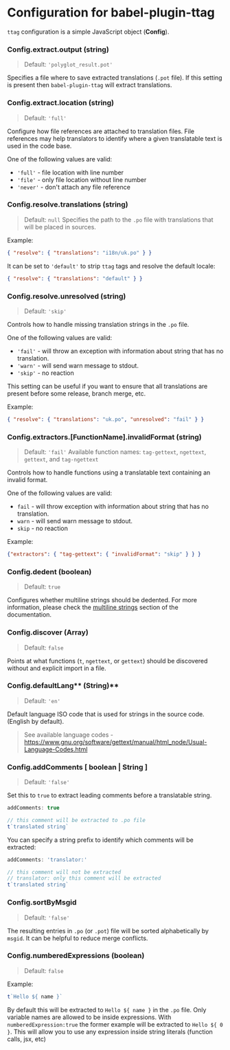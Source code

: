 # Configuration for babel-plugin-ttag

`ttag` configuration is a simple JavaScript object (**Config**).

### Config.extract.output (string)
> Default: `'polyglot_result.pot'`

Specifies a file where to save extracted translations (`.pot` file). If this setting is present then `babel-plugin-ttag`
will extract translations.

### Config.extract.location (string)
> Default: `'full'`

Configure how file references are attached to translation files. File references may help translators to identify where
a given translatable text is used in the code base.

One of the following values are valid:

* `'full'` - file location with line number
* `'file'` - only file location without line number
* `'never'` - don't attach any file reference

### Config.resolve.translations (string)
> Default: `null`
Specifies the path to the `.po` file with translations that will be placed in sources.

Example:
```json
{ "resolve": { "translations": "i18n/uk.po" } }
``` 

It can be set to `'default'` to strip `ttag` tags and resolve the default locale:

```json
{ "resolve": { "translations": "default" } }
```

### Config.resolve.unresolved (string)
> Default: `'skip'`

Controls how to handle missing translation strings in the `.po` file.

One of the following values are valid:

* `'fail'` - will throw an exception with information about string that has no translation.
* `'warn'` - will send warn message to stdout.
* `'skip'` - no reaction

This setting can be useful if you want to ensure that all translations are present before some release, branch merge, 
etc.

Example: 
```json
{ "resolve": { "translations": "uk.po", "unresolved": "fail" } }
```

### Config.extractors.[FunctionName].invalidFormat (string)
> Default: `'fail'`
> Available function names: `tag-gettext`, `ngettext`, `gettext`, and `tag-ngettext`

Controls how to handle functions using a translatable text containing an invalid format.

One of the following values are valid:

* `fail` - will throw exception with information about string that has no translation.
* `warn` - will send warn message to stdout.
* `skip` - no reaction

Example:
```json
{"extractors": { "tag-gettext": { "invalidFormat": "skip" } } }
```

### Config.dedent (boolean)
> Default: `true`

Configures whether multiline strings should be dedented. For more information, please check the 
[multiline strings](multiline-strings.md) section of the documentation.

### Config.discover (Array<String>)
> Default: `false`

Points at what functions (`t`, `ngettext`, or `gettext`) should be discovered without and explicit import in a file.

### Config.defaultLang** (String)**
> Default: `'en'`

Default language ISO code that is used for strings in the source code. (English by default).

> See available language codes - https://www.gnu.org/software/gettext/manual/html_node/Usual-Language-Codes.html

### Config.addComments [ boolean | String ]
> Default: `'false'`

Set this to `true` to extract leading comments before a translatable string.
```js
addComments: true
```

```js
// this comment will be extracted to .po file
t`translated string`
```

You can specify a string prefix to identify which comments will be extracted:
```js
addComments: 'translator:'
```

```js
// this comment will not be extracted
// translator: only this comment will be extracted
t`translated string`
```

### Config.sortByMsgid
> Default: `'false'`

The resulting entries in `.po` (or `.pot`) file will be sorted alphabetically by `msgid`. It can be helpful
to reduce merge conflicts.

### Config.numberedExpressions (boolean)
> Default: `false`

Example:

```js
t`Hello ${ name }`
```

By default this will be extracted to `Hello ${ name }` in the `.po` file. Only variable names are allowed to be inside 
expressions. With `numberedExpression:true` the former example will be extracted to `Hello ${ 0 }`. This will allow you
to use any expression inside string literals (function calls, jsx, etc)

